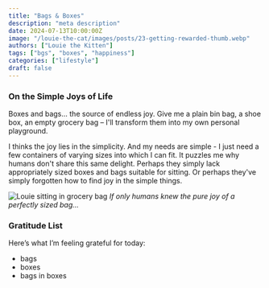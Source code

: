 ```yaml
---
title: "Bags & Boxes"
description: "meta description"
date: 2024-07-13T10:00:00Z
image: "/louie-the-cat/images/posts/23-getting-rewarded-thumb.webp"
authors: ["Louie the Kitten"]
tags: ["bgs", "boxes", "happiness"]
categories: ["lifestyle"]
draft: false
---
```


### On the Simple Joys of Life

Boxes and bags... the source of endless joy. Give me a plain bin bag, a shoe box, an empty grocery bag – I'll transform them into my own personal playground.

I thinks the joy lies in the simplicity. And my needs are simple - I just need a few containers of varying sizes into which I can fit. It puzzles me why humans don't share this same delight. Perhaps they simply lack appropriately sized boxes and bags suitable for sitting. Or perhaps they've simply forgotten how to find joy in the simple things.

![Louie sitting in grocery bag](/louie-the-cat/images/posts/21-bags-and-boxes-full.webp)
*If only humans knew the pure joy of a perfectly sized bag...*

### Gratitude List

Here’s what I’m feeling grateful for today:

* bags
* boxes
* bags in boxes
